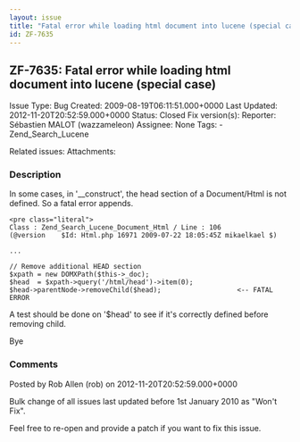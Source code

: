 ```yaml
---
layout: issue
title: "Fatal error while loading html document into lucene (special case)"
id: ZF-7635
---
```


ZF-7635: Fatal error while loading html document into lucene (special case)
---------------------------------------------------------------------------

 Issue Type: Bug Created: 2009-08-19T06:11:51.000+0000 Last Updated: 2012-11-20T20:52:59.000+0000 Status: Closed Fix version(s): 
 Reporter:  Sébastien MALOT (wazzameleon)  Assignee:  None  Tags: - Zend\_Search\_Lucene
 
 Related issues: 
 Attachments: 
### Description

In some cases, in '\_\_construct', the head section of a Document/Html is not defined. So a fatal error appends.

 
    <pre class="literal">
    Class : Zend_Search_Lucene_Document_Html / Line : 106
    (@version    $Id: Html.php 16971 2009-07-22 18:05:45Z mikaelkael $)
    
    ...
    
    // Remove additional HEAD section
    $xpath = new DOMXPath($this->_doc);
    $head  = $xpath->query('/html/head')->item(0);
    $head->parentNode->removeChild($head);                   <-- FATAL ERROR


A test should be done on '$head' to see if it's correctly defined before removing child.

Bye

 

 

### Comments

Posted by Rob Allen (rob) on 2012-11-20T20:52:59.000+0000

Bulk change of all issues last updated before 1st January 2010 as "Won't Fix".

Feel free to re-open and provide a patch if you want to fix this issue.

 

 